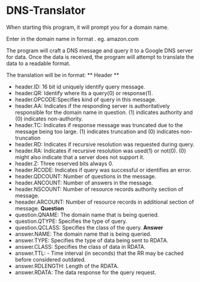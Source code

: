# DNS-Translator

When starting this program, it will prompt you for a domain name.

Enter in the domain name in format <Domain>.<TopLevelDomain> eg. amazon.com

The program will craft a DNS message and query it to a Google DNS server for data. Once the data is received, the program will attempt to translate the data to a readable format.

The translation will be in format:
** Header **
 - header.ID: 16 bit id uniquely identify query message.
 - header.QR: Identify where its a query(0) or response(1).
 - header.OPCODE:Specifies kind of query in this message.
 - header.AA: Indicates if the responding server is authoritatively responsible for the domain name in question. (1) indicates authority and (0) indicates non-authority.
 - header.TC: Indicates if response message was truncated due to the message being too large. (1) indicates truncation and (0) indicates non-truncation
 - header.RD: Indicates if recursive resolution was requested during query. 
 - header.RA: Indicates if recursive resolution was used(1) or not(0). (0) might also indicate that a server does not support it.
 - header.Z: Three reserved bits always 0.
 - header.RCODE: Indicates if query was successful or identifies an error.
 - header.QDCOUNT: Number of questions in the message.
 - header.ANCOUNT: Number of answers in the message.
 - header.NSCOUNT: Number of resource records authority section of message.
 - heeader.ARCOUNT: Number of resource records in additional section of message.
**Question**
 - question.QNAME: The domain name that is being queried.
 - question.QTYPE: Specifies the type of query.
 - question.QCLASS: Specifies the class of the query.
**Answer**
 - answer.NAME: The domain name that is being queried.
 - answer.TYPE: Specifies the type of data being sent to RDATA.
 - answer.CLASS: Specifies the class of data in RDATA.
 - answer.TTL: -	Time interval (in seconds) that the RR may be cached before considered outdated. 
 - answer.RDLENGTH: Length of the RDATA.
 - answer.RDATA: The data response for the query request.
